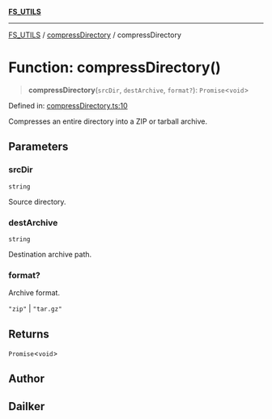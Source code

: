 [**FS_UTILS**](../../README.md)

***

[FS_UTILS](../../README.md) / [compressDirectory](../README.md) / compressDirectory

# Function: compressDirectory()

> **compressDirectory**(`srcDir`, `destArchive`, `format?`): `Promise`\<`void`\>

Defined in: [compressDirectory.ts:10](https://github.com/dailker/everyutil-js/blob/7799f3f003cb23f425be3f1c83c38483e2648188/src/fs/compressDirectory.ts#L10)

Compresses an entire directory into a ZIP or tarball archive.

## Parameters

### srcDir

`string`

Source directory.

### destArchive

`string`

Destination archive path.

### format?

Archive format.

`"zip"` | `"tar.gz"`

## Returns

`Promise`\<`void`\>

## Author

## Dailker
